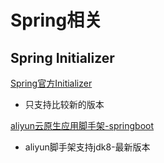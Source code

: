 # Spring相关

## Spring Initializer
[Spring官方Initializer](https://start.spring.io/)
- 只支持比较新的版本

[aliyun云原生应用脚手架-springboot](https://start.aliyun.com/)
- aliyun脚手架支持jdk8-最新版本


